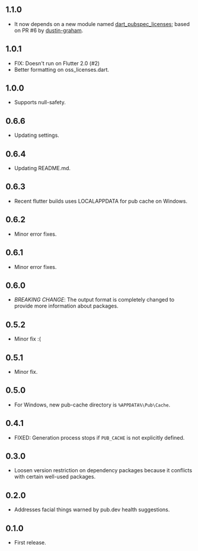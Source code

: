 ## 1.1.0

- It now depends on a new module named [dart_pubspec_licenses](https://pub.dev/packages/dart_pubspec_licenses); based on PR #6 by [dustin-graham](https://github.com/dustin-graham).

## 1.0.1

- FIX: Doesn't run on Flutter 2.0 (#2)
- Better formatting on oss_licenses.dart.

## 1.0.0

- Supports null-safety.

## 0.6.6

- Updating settings.

## 0.6.4

- Updating README.md.

## 0.6.3

- Recent flutter builds uses LOCALAPPDATA for pub cache on Windows.

## 0.6.2

- Minor error fixes.

## 0.6.1

- Minor error fixes.

## 0.6.0

- *BREAKING CHANGE*: The output format is completely changed to provide more information about packages.

## 0.5.2

- Minor fix :(

## 0.5.1

- Minor fix.

## 0.5.0

- For Windows, new pub-cache directory is `%APPDATA%\Pub\Cache`.

## 0.4.1

- FIXED: Generation process stops if `PUB_CACHE` is not explicitly defined.

## 0.3.0

- Loosen version restriction on dependency packages because it conflicts with certain well-used packages.

## 0.2.0

- Addresses facial things warned by pub.dev health suggestions.

## 0.1.0

- First release.

